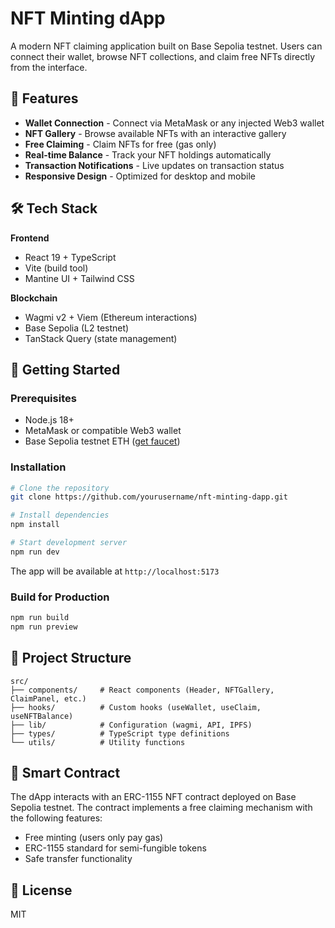 # NFT Minting dApp

A modern NFT claiming application built on Base Sepolia testnet. Users can connect their wallet, browse NFT collections, and claim free NFTs directly from the interface.

## 🎯 Features

- **Wallet Connection** - Connect via MetaMask or any injected Web3 wallet
- **NFT Gallery** - Browse available NFTs with an interactive gallery
- **Free Claiming** - Claim NFTs for free (gas only)
- **Real-time Balance** - Track your NFT holdings automatically
- **Transaction Notifications** - Live updates on transaction status
- **Responsive Design** - Optimized for desktop and mobile

## 🛠️ Tech Stack

**Frontend**
- React 19 + TypeScript
- Vite (build tool)
- Mantine UI + Tailwind CSS

**Blockchain**
- Wagmi v2 + Viem (Ethereum interactions)
- Base Sepolia (L2 testnet)
- TanStack Query (state management)

## 🚀 Getting Started

### Prerequisites
- Node.js 18+
- MetaMask or compatible Web3 wallet
- Base Sepolia testnet ETH ([get faucet](https://www.coinbase.com/faucets/base-ethereum-sepolia-faucet))

### Installation

```bash
# Clone the repository
git clone https://github.com/yourusername/nft-minting-dapp.git

# Install dependencies
npm install

# Start development server
npm run dev
```

The app will be available at `http://localhost:5173`

### Build for Production

```bash
npm run build
npm run preview
```

## 📝 Project Structure

```
src/
├── components/     # React components (Header, NFTGallery, ClaimPanel, etc.)
├── hooks/          # Custom hooks (useWallet, useClaim, useNFTBalance)
├── lib/            # Configuration (wagmi, API, IPFS)
├── types/          # TypeScript type definitions
└── utils/          # Utility functions
```

## 🔗 Smart Contract

The dApp interacts with an ERC-1155 NFT contract deployed on Base Sepolia testnet. The contract implements a free claiming mechanism with the following features:
- Free minting (users only pay gas)
- ERC-1155 standard for semi-fungible tokens
- Safe transfer functionality

## 📄 License

MIT
